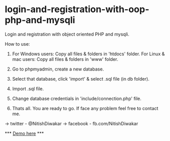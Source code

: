 # login-and-registration-with-oop-php-and-mysqli
Login and registration with object oriented PHP and mysqli.

How to use:
1. For Windows users: Copy all files & folders in 'htdocs' folder.
   For Linux & mac users: Copy all files & folders in 'www' folder.
   
2. Go to phpmyadmin, create a new database.

3. Select that database, click 'import' & select .sql file (in db folder).

4. Import .sql file.

5. Change database credentials in 'include/connection.php' file.

6. Thats all. You are ready to go. If face any problem feel free to contact me.

  -> twitter  - @NitishDiwakar
  -> facebook - fb.com/NitishDiwakar
  
  *** <a href="http://conceptual.co.in/test/register-login/">Demo here</a> ***
